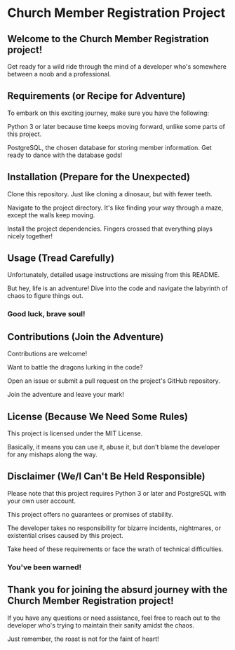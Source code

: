 # Church Member Registration Project
## Welcome to the Church Member Registration project!
Get ready for a wild ride through the mind of a developer who's somewhere between a noob and a professional.

## Requirements (or Recipe for Adventure)

To embark on this exciting journey, make sure you have the following:

Python 3 or later because time keeps moving forward, unlike some parts of this project.

PostgreSQL, the chosen database for storing member information. Get ready to dance with the database gods!

## Installation (Prepare for the Unexpected)

Clone this repository. Just like cloning a dinosaur, but with fewer teeth.

Navigate to the project directory. It's like finding your way through a maze, except the walls keep moving.

Install the project dependencies. Fingers crossed that everything plays nicely together!

## Usage (Tread Carefully)

Unfortunately, detailed usage instructions are missing from this README.

But hey, life is an adventure! Dive into the code and navigate the labyrinth of chaos to figure things out.

### Good luck, brave soul!

## Contributions (Join the Adventure)
Contributions are welcome! 

Want to battle the dragons lurking in the code?

Open an issue or submit a pull request on the project's GitHub repository.

Join the adventure and leave your mark!

## License (Because We Need Some Rules)
This project is licensed under the MIT License.

Basically, it means you can use it, abuse it, but don't blame the developer for any mishaps along the way.

## Disclaimer (We/I Can't Be Held Responsible)
Please note that this project requires Python 3 or later and PostgreSQL with your own user account.

This project offers no guarantees or promises of stability.

The developer takes no responsibility for bizarre incidents, nightmares, or existential crises caused by this project.

Take heed of these requirements or face the wrath of technical difficulties.

### You've been warned!

## Thank you for joining the absurd journey with the Church Member Registration project!

If you have any questions or need assistance, feel free to reach out to the developer who's trying to maintain their sanity amidst the chaos.

Just remember, the roast is not for the faint of heart!
